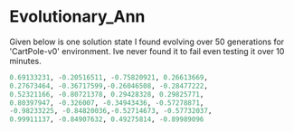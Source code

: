 # Evolutionary_Ann

Given below is one solution state I found evolving over 50 generations for 'CartPole-v0' environment. 
Ive never found it to fail even testing it over 10 minutes.
```python
0.69133231, -0.20516511, -0.75820921, 0.26613669, 
0.27673464, -0.36717599,-0.26046508, -0.28477222, 
0.52321166, -0.80721378, 0.29428328, 0.29825771, 
0.80397947, -0.326007, -0.34943436, -0.57278871, 
-0.98233225, -0.84820036,-0.52714673, -0.57732037, 
0.99911137, -0.84907632, 0.49275814, -0.89989096
```
